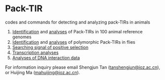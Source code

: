 # Pack-TIR
codes and commands for detecting and analyzing pack-TIRs in animals
1. [Identification](Pack-TIR_reference_genomes) and [analyses](simulation_for_microhomology) of Pack-TIRs in 100 animal reference genomes
2. [Identification](Pack-TIR_flies) and [analyses](phylogenetic_tree) of polymorphic Pack-TIRs in flies
3. [Searching signal of positive selection](selective_sweep)
4. [Transcription analyses](transcriptome)
5. [Analyses of DNA interaction data](HiC_interaction)

For information inquiry please email Shengjun Tan (tanshengjun@ioz.ac.cn), or Huijing Ma (mahuijing@ioz.ac.cn).


